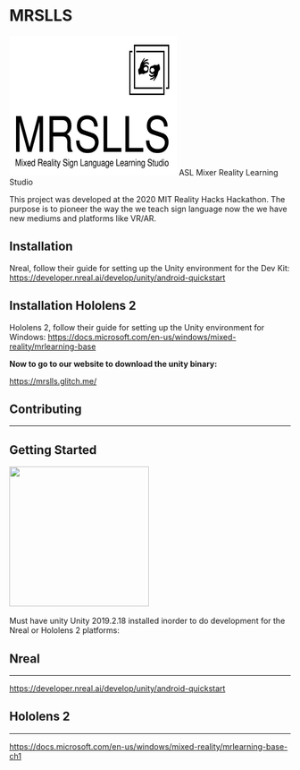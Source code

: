 # MRSLLS
<img src="designs/32.png" height="250" width="300">
ASL Mixer Reality Learning Studio

This project was developed at the 2020 MIT Reality Hacks Hackathon. The purpose is to pioneer the way the we teach sign language now the we have new mediums and platforms like VR/AR.

## Installation 
Nreal, follow their guide for setting up the Unity environment for the Dev Kit:
https://developer.nreal.ai/develop/unity/android-quickstart

## Installation Hololens 2
Hololens 2, follow their guide for setting up the Unity environment for Windows:
https://docs.microsoft.com/en-us/windows/mixed-reality/mrlearning-base

**Now to go to our website to download the unity binary:**

https://mrslls.glitch.me/

## Contributing
***
## Getting Started
<img src="https://cdn.freebiesupply.com/logos/large/2x/unity-69-logo-png-transparent.png" height="250" width="250">

Must have unity Unity 2019.2.18 installed inorder to do development for the Nreal or Hololens 2 platforms:

## Nreal
---
https://developer.nreal.ai/develop/unity/android-quickstart


## Hololens 2
---
https://docs.microsoft.com/en-us/windows/mixed-reality/mrlearning-base-ch1

